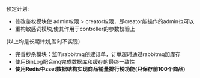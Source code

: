 预定计划:
- 修改鉴权模块使 admin权限 > creator权限，即creator能操作的admin也可以
- 重构敏感词模块,使其作用于controller的参数校验上

(以上均是长期计划,暂时不实现)

- 完善秒杀模块：监听rabbitmq创建订单，订单超时通过rabbitmq加库存
- 使用BinLog配合mq完成数据库和缓存的最终一致性
- **使用Redis中zset数据结构实现商品销量排行榜功能(只保存前100个商品)**
